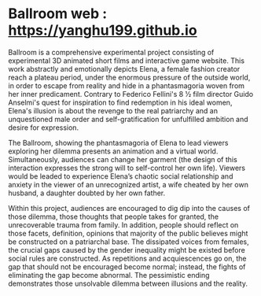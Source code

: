 # Ballroom web : https://yanghu199.github.io

Ballroom is a comprehensive experimental project consisting of experimental 3D animated short films and interactive game website. This work abstractly and emotionally depicts Elena, a female fashion creator reach a plateau period, under the enormous pressure of the outside world, in order to escape from reality and hide in a phantasmagoria woven from her inner predicament. Contrary to Federico Fellini's 8 1⁄2 film director Guido Anselmi's quest for inspiration to find redemption in his ideal women, Elena's illusion is about the revenge to the real patriarchy and an unquestioned male order and self-gratification for unfulfilled ambition and desire for expression.

The Ballroom, showing the phantasmagoria of Elena to lead viewers exploring her dilemma presents an animation and a virtual world. Simultaneously, audiences can change her garment (the design of this interaction expresses the strong will to self-control her own life). Viewers would be leaded to experience Elena’s chaotic social relationship and anxiety in the viewer of an unrecognized artist, a wife cheated by her own husband, a daughter doubted by her own father. 

Within this project, audiences are encouraged to dig dip into the causes of those dilemma, those thoughts that people takes for granted, the unrecoverable trauma from family.  In addition, people should reflect on those facets, definition, opinions that majority of the public believes might be constructed on a patriarchal base. The dissipated voices from females, the crucial gaps caused by the gender inequality might be existed before social rules are constructed. As repetitions and acquiescences go on, the gap that should not be encouraged become normal; instead, the fights of eliminating the gap become abnormal. The pessimistic ending demonstrates those unsolvable dilemma between illusions and the reality.
